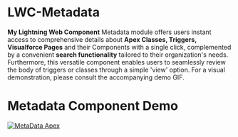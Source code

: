 # LWC-Metadata
**My Lightning Web Component** Metadata module offers users instant access to comprehensive details about **Apex Classes, Triggers, Visualforce Pages** and their Components with a single click, complemented by a convenient **search functionality** tailored to their organization's needs. 
Furthermore, this versatile component enables users to seamlessly review the body of triggers or classes through a simple 'view' option. For a visual demonstration, please consult the accompanying demo GIF.

# Metadata Component Demo
[
![MetaData Apex](https://github.com/Shreyashurk/LWC-Metadata/assets/145257222/122506ce-e83a-486e-8527-97a265cbe186)
](url)
